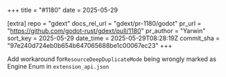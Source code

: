 +++
title = "#1180"
date = 2025-05-29

[extra]
repo = "gdext"
docs_rel_url = "gdext/pr-1180/godot"
pr_url = "https://github.com/godot-rust/gdext/pull/1180"
pr_author = "Yarwin"
sort_key = 2025-05-29
date_time = 2025-05-29T08:28:19Z
commit_sha = "97e240d724eb0b654b647065688be1c00067ec23"
+++

Add workaround for`ResourceDeepDuplicateMode` being wrongly marked as Engine Enum in `extension_api.json`

